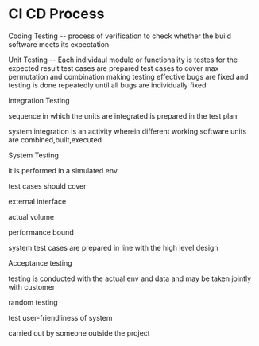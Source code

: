 # CI CD Process

Coding
Testing -- process of verification to check whether the build software meets its expectation

Unit Testing -- Each individaul module or functionality is testes for the expected result
                test cases are prepared
                test cases to cover max permutation and combination making testing effective
                bugs are fixed and testing is done repeatedly until all bugs are individually fixed


Integration Testing

sequence in which the units are integrated is prepared in the test plan

system integration is an activity wherein different working software units are combined,built,executed

System Testing

it is performed in a simulated env

test cases should cover

external interface

actual volume

performance bound

system test cases are prepared in line with the high level design

Acceptance testing

testing is conducted with the actual env and data and may be taken jointly with customer

random testing

test user-friendliness of system

carried out by someone outside the project
